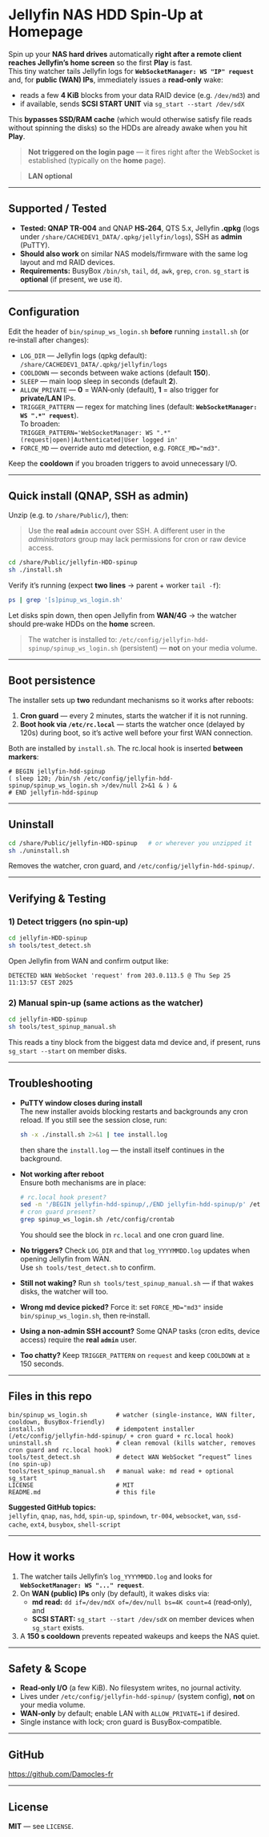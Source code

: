 # Jellyfin NAS HDD Spin‑Up at Homepage

Spin up your **NAS hard drives** automatically **right after a remote client reaches Jellyfin’s home screen** so the first **Play** is fast.  
This tiny watcher tails Jellyfin logs for **`WebSocketManager: WS "IP" request`** and, for **public (WAN) IPs**, immediately issues a **read‑only** wake:
- reads a few **4 KiB** blocks from your data RAID device (e.g. `/dev/md3`) and
- if available, sends **SCSI START UNIT** via `sg_start --start /dev/sdX`

This **bypasses SSD/RAM cache** (which would otherwise satisfy file reads without spinning the disks) so the HDDs are already awake when you hit **Play**.

> **Not triggered on the login page** — it fires right after the WebSocket is established (typically on the **home** page).

> **LAN optional**
---

## Supported / Tested

- **Tested: QNAP TR-004** and QNAP **HS‑264**, QTS 5.x, Jellyfin **.qpkg** (logs under `/share/CACHEDEV1_DATA/.qpkg/jellyfin/logs`), SSH as **admin** (PuTTY).
- **Should also work** on similar NAS models/firmware with the same log layout and md RAID devices.
- **Requirements:** BusyBox `/bin/sh`, `tail`, `dd`, `awk`, `grep`, `cron`. `sg_start` is **optional** (if present, we use it).

---

## Configuration

Edit the header of `bin/spinup_ws_login.sh` **before** running `install.sh` (or re‑install after changes):

- `LOG_DIR` — Jellyfin logs (qpkg default):  
  `/share/CACHEDEV1_DATA/.qpkg/jellyfin/logs`
- `COOLDOWN` — seconds between wake actions (default **150**).
- `SLEEP` — main loop sleep in seconds (default **2**).
- `ALLOW_PRIVATE` — **0** = WAN‑only (default), **1** = also trigger for **private/LAN** IPs.
- `TRIGGER_PATTERN` — regex for matching lines (default: **`WebSocketManager: WS ".*" request`**).  
  To broaden:  
  `TRIGGER_PATTERN='WebSocketManager: WS ".*" (request|open)|Authenticated|User logged in'`
- `FORCE_MD` — override auto md detection, e.g. `FORCE_MD="md3"`.

Keep the **cooldown** if you broaden triggers to avoid unnecessary I/O.

---

## Quick install (QNAP, SSH as **admin**)

Unzip (e.g. to `/share/Public/`), then:

> Use the **real `admin`** account over SSH. A different user in the *administrators* group may lack permissions for cron or raw device access.

```sh
cd /share/Public/jellyfin-HDD-spinup
sh ./install.sh
```

Verify it’s running (expect **two lines** → parent + worker `tail -f`):

```sh
ps | grep '[s]pinup_ws_login.sh'
```

Let disks spin down, then open Jellyfin from **WAN/4G** → the watcher should pre‑wake HDDs on the **home** screen.

> The watcher is installed to: `/etc/config/jellyfin-hdd-spinup/spinup_ws_login.sh` (persistent) — **not** on your media volume.

---

## Boot persistence

The installer sets up **two** redundant mechanisms so it works after reboots:

1) **Cron guard** — every 2 minutes, starts the watcher if it is not running.  
2) **Boot hook via `/etc/rc.local`** — starts the watcher once (delayed by 120s) during boot, so it’s active well before your first WAN connection.

Both are installed by `install.sh`. The rc.local hook is inserted **between markers**:
```
# BEGIN jellyfin-hdd-spinup
( sleep 120; /bin/sh /etc/config/jellyfin-hdd-spinup/spinup_ws_login.sh >/dev/null 2>&1 & ) &
# END jellyfin-hdd-spinup
```

---

## Uninstall

```sh
cd /share/Public/jellyfin-HDD-spinup   # or wherever you unzipped it
sh ./uninstall.sh
```

Removes the watcher, cron guard, and `/etc/config/jellyfin-hdd-spinup/`.

---

## Verifying & Testing

### 1) Detect triggers (no spin‑up)
```sh
cd jellyfin-HDD-spinup
sh tools/test_detect.sh
```
Open Jellyfin from WAN and confirm output like:
```
DETECTED WAN WebSocket 'request' from 203.0.113.5 @ Thu Sep 25 11:13:57 CEST 2025
```

### 2) Manual spin‑up (same actions as the watcher)
```sh
cd jellyfin-HDD-spinup
sh tools/test_spinup_manual.sh
```
This reads a tiny block from the biggest data md device and, if present, runs `sg_start --start` on member disks.

---

## Troubleshooting

- **PuTTY window closes during install**  
  The new installer avoids blocking restarts and backgrounds any cron reload. If you still see the session close, run:
  ```sh
  sh -x ./install.sh 2>&1 | tee install.log
  ```
  then share the `install.log` — the install itself continues in the background.

- **Not working after reboot**  
  Ensure both mechanisms are in place:
  ```sh
  # rc.local hook present?
  sed -n '/BEGIN jellyfin-hdd-spinup/,/END jellyfin-hdd-spinup/p' /etc/rc.local
  # cron guard present?
  grep spinup_ws_login.sh /etc/config/crontab
  ```
  You should see the block in `rc.local` and one cron guard line.

- **No triggers?** Check `LOG_DIR` and that `log_YYYYMMDD.log` updates when opening Jellyfin from WAN.  
  Use `sh tools/test_detect.sh` to confirm.

- **Still not waking?** Run `sh tools/test_spinup_manual.sh` — if that wakes disks, the watcher will too.

- **Wrong md device picked?** Force it: set `FORCE_MD="md3"` inside `bin/spinup_ws_login.sh`, then re‑install.

- **Using a non‑admin SSH account?** Some QNAP tasks (cron edits, device access) require the **real `admin`** user.

- **Too chatty?** Keep `TRIGGER_PATTERN` on `request` and keep `COOLDOWN` at ≥ 150 seconds.

---

## Files in this repo

```
bin/spinup_ws_login.sh        # watcher (single-instance, WAN filter, cooldown, BusyBox-friendly)
install.sh                    # idempotent installer (/etc/config/jellyfin-hdd-spinup/ + cron guard + rc.local hook)
uninstall.sh                  # clean removal (kills watcher, removes cron guard and rc.local hook)
tools/test_detect.sh          # detect WAN WebSocket “request” lines (no spin-up)
tools/test_spinup_manual.sh   # manual wake: md read + optional sg_start
LICENSE                       # MIT
README.md                     # this file
```

**Suggested GitHub topics:**  
`jellyfin`, `qnap`, `nas`, `hdd`, `spin-up`, `spindown`, `tr-004`, `websocket`, `wan`, `ssd-cache`, `ext4`, `busybox`, `shell-script`

---

## How it works

1. The watcher tails Jellyfin’s `log_YYYYMMDD.log` and looks for **`WebSocketManager: WS "..." request`**.
2. On **WAN (public) IPs** only (by default), it wakes disks via:
   - **md read:** `dd if=/dev/mdX of=/dev/null bs=4K count=4` (read‑only), and
   - **SCSI START:** `sg_start --start /dev/sdX` on member devices when `sg_start` exists.
3. A **150 s cooldown** prevents repeated wakeups and keeps the NAS quiet.

---

## Safety & Scope

- **Read‑only I/O** (a few KiB). No filesystem writes, no journal activity.
- Lives under `/etc/config/jellyfin-hdd-spinup/` (system config), **not** on your media volume.
- **WAN‑only** by default; enable LAN with `ALLOW_PRIVATE=1` if desired.
- Single instance with lock; cron guard is BusyBox‑compatible.

---

## GitHub

https://github.com/Damocles-fr

---

## License

**MIT** — see `LICENSE`.
